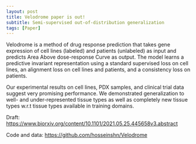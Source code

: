 ```yaml
---
layout: post
title: Velodrome paper is out!
subtitle: Semi-supervised out-of-distribution generalization
tags: [Paper]
---
```


Velodrome is a method of drug response prediction that takes gene expression of cell lines (labeled) and patients (unlabeled) as input and predicts Area Above dose-response Curve as output. The model learns a predictive invariant representation using a standard supervised loss on cell lines, an alignment loss on cell lines and patients, and a consistency loss on patients. 

Our experimental results on cell lines, PDX samples, and clinical trial data suggest very promising performance. We demonstrated generalization to well- and under-represented tissue types as well as completely new tissue types w.r.t tissue types available in training domains. 

Draft: https://www.biorxiv.org/content/10.1101/2021.05.25.445658v3.abstract

Code and data: https://github.com/hosseinshn/Velodrome
